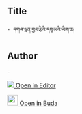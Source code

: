 ## Title
	- དགའ་ལྡན་བྱང་རྩེའི་དབུ་མའི་ཡིག་ཆ།

## Author
	- 



[<img src="https://img.icons8.com/color/25/000000/edit-property.png"> Open in Editor](http://editor.openpecha.org/P004147)

[<img width="25" src="https://library.bdrc.io/icons/BUDA-small.svg"> Open in Buda](https://library.bdrc.io/show/bdr:IE0OPP004147)
